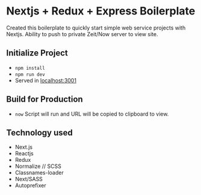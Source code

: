# Nextjs + Redux + Express Boilerplate
Created this boilerplate to quickly start simple web service projects with Nextjs. Ability to push to private Zeit/Now server to view site.

## Initialize Project
- `npm install`
- `npm run dev`
- Served in [localhost:3001](http://localhost:3001)

## Build for Production
- `now`
Script will run and URL will be copied to clipboard to view.

## Technology used
- Next.js
- Reactjs
- Redux
- Normalize // SCSS
- Classnames-loader
- Next/SASS
- Autoprefixer